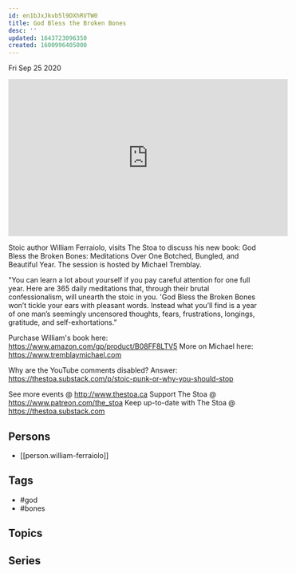 ```yaml
---
id: en1bJxJkvb5l9DXhRVTW0
title: God Bless the Broken Bones
desc: ''
updated: 1643723096350
created: 1600996405000
---
```





Fri Sep 25 2020

<iframe width="560" height="315" src="https://www.youtube.com/embed/BVIpSanPSw0" title="God Bless the Broken Bones w/ William Ferraiolo" frameborder="0" allow="accelerometer; autoplay; clipboard-write; encrypted-media; gyroscope; picture-in-picture" allowfullscreen ></iframe>

Stoic author William Ferraiolo, visits The Stoa to discuss his new book: God Bless the Broken Bones: Meditations Over One Botched, Bungled, and Beautiful Year. The session is hosted by Michael Tremblay. 

"You can learn a lot about yourself if you pay careful attention for one full year. Here are 365 daily meditations that, through their brutal confessionalism, will unearth the stoic in you. 'God Bless the Broken Bones won’t tickle your ears with pleasant words. Instead what you’ll find is a year of one man’s seemingly uncensored thoughts, fears, frustrations, longings, gratitude, and self-exhortations."

Purchase William's book here: https://www.amazon.com/gp/product/B08FF8LTV5
More on Michael here: https://www.tremblaymichael.com

Why are the YouTube comments disabled? Answer: https://thestoa.substack.com/p/stoic-punk-or-why-you-should-stop

See more events @ http://www.thestoa.ca
Support The Stoa @ https://www.patreon.com/the_stoa
Keep up-to-date with The Stoa @ https://thestoa.substack.com

## Persons

- [[person.william-ferraiolo]]

## Tags

- #god
- #bones

## Topics



## Series



